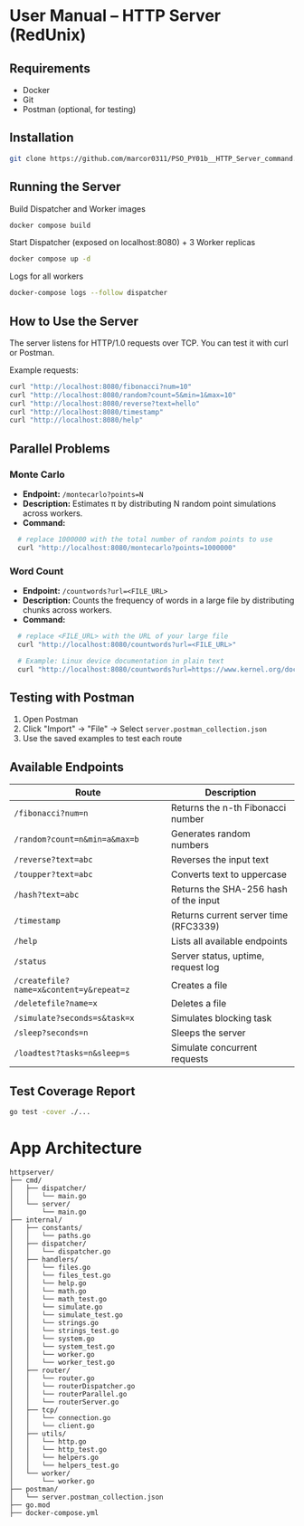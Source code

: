 # User Manual – HTTP Server (RedUnix)

## Requirements
- Docker
- Git
- Postman (optional, for testing)

## Installation

```bash
git clone https://github.com/marcor0311/PSO_PY01b__HTTP_Server_command.git
```

## Running the Server

Build Dispatcher and Worker images
```bash
docker compose build
```

Start Dispatcher (exposed on localhost:8080) + 3 Worker replicas
```bash
docker compose up -d
```

Logs for all workers
```bash
docker-compose logs --follow dispatcher  
```

## How to Use the Server

The server listens for HTTP/1.0 requests over TCP. You can test it with curl or Postman.

Example requests:

```bash
curl "http://localhost:8080/fibonacci?num=10"
curl "http://localhost:8080/random?count=5&min=1&max=10"
curl "http://localhost:8080/reverse?text=hello"
curl "http://localhost:8080/timestamp"
curl "http://localhost:8080/help"
```


## Parallel Problems

### Monte Carlo 
- **Endpoint:** `/montecarlo?points=N`
- **Description:** Estimates π by distributing N random point simulations across workers.
- **Command:**

```bash
  # replace 1000000 with the total number of random points to use
  curl "http://localhost:8080/montecarlo?points=1000000"
```

### Word Count
- **Endpoint:** `/countwords?url=<FILE_URL>`
- **Description:** Counts the frequency of words in a large file by distributing chunks across workers.
- **Command:**

```bash
  # replace <FILE_URL> with the URL of your large file
  curl "http://localhost:8080/countwords?url=<FILE_URL>"
```

```bash
  # Example: Linux device documentation in plain text
  curl "http://localhost:8080/countwords?url=https://www.kernel.org/doc/Documentation/admin-guide/devices.txt"
```


## Testing with Postman

1. Open Postman
2. Click "Import" → "File" → Select `server.postman_collection.json`
3. Use the saved examples to test each route

## Available Endpoints

| Route                                   | Description                                |
| --------------------------------------- | ------------------------------------------ |
| `/fibonacci?num=n`                      | Returns the n-th Fibonacci number          |
| `/random?count=n&min=a&max=b`           | Generates random numbers                   |
| `/reverse?text=abc`                     | Reverses the input text                    |
| `/toupper?text=abc`                     | Converts text to uppercase                 |
| `/hash?text=abc`                        | Returns the SHA-256 hash of the input      |
| `/timestamp`                            | Returns current server time (RFC3339)      |
| `/help`                                 | Lists all available endpoints              |
| `/status`                               | Server status, uptime, request log         |
| `/createfile?name=x&content=y&repeat=z` | Creates a file                             |
| `/deletefile?name=x`                    | Deletes a file                             |
| `/simulate?seconds=s&task=x`            | Simulates blocking task                    |
| `/sleep?seconds=n`                      | Sleeps the server                          |
| `/loadtest?tasks=n&sleep=s`             | Simulate concurrent requests               |


## Test Coverage Report

```bash
go test -cover ./...
```

# App Architecture 
```
httpserver/
├── cmd/
│   ├── dispatcher/
│   │   └── main.go
│   └── server/
│       └── main.go
├── internal/
│   ├── constants/
│   │   └── paths.go
│   ├── dispatcher/
│   │   └── dispatcher.go
│   ├── handlers/
│   │   └── files.go
│   │   └── files_test.go
│   │   └── help.go
│   │   └── math.go
│   │   └── math_test.go
│   │   └── simulate.go
│   │   └── simulate_test.go
│   │   └── strings.go
│   │   └── strings_test.go
│   │   └── system.go
│   │   └── system_test.go
│   │   └── worker.go
│   │   └── worker_test.go
│   ├── router/
│   │   └── router.go
│   │   └── routerDispatcher.go
│   │   └── routerParallel.go
│   │   └── routerServer.go
│   ├── tcp/
│   │   └── connection.go
│   │   └── client.go
│   ├── utils/
│   │   └── http.go
│   │   └── http_test.go
│   │   └── helpers.go
│   │   └── helpers_test.go
│   └── worker/
│       └── worker.go
├── postman/
│   └── server.postman_collection.json
├── go.mod
├── docker-compose.yml
```
